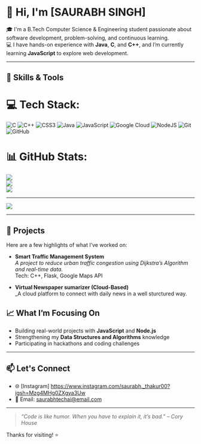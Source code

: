 # 👋 Hi, I'm [SAURABH SINGH]

🎓 I'm a B.Tech Computer Science & Engineering student passionate about software development, problem-solving, and continuous learning.  
💻 I have hands-on experience with **Java**, **C**, and **C++**, and I’m currently learning **JavaScript** to explore web development.

---

## 🚀 Skills & Tools

 
# 💻 Tech Stack:
![C](https://img.shields.io/badge/c-%2300599C.svg?style=for-the-badge&logo=c&logoColor=white) ![C++](https://img.shields.io/badge/c++-%2300599C.svg?style=for-the-badge&logo=c%2B%2B&logoColor=white) ![CSS3](https://img.shields.io/badge/css3-%231572B6.svg?style=for-the-badge&logo=css3&logoColor=white) ![Java](https://img.shields.io/badge/java-%23ED8B00.svg?style=for-the-badge&logo=openjdk&logoColor=white) ![JavaScript](https://img.shields.io/badge/javascript-%23323330.svg?style=for-the-badge&logo=javascript&logoColor=%23F7DF1E) ![Google Cloud](https://img.shields.io/badge/GoogleCloud-%234285F4.svg?style=for-the-badge&logo=google-cloud&logoColor=white) ![NodeJS](https://img.shields.io/badge/node.js-6DA55F?style=for-the-badge&logo=node.js&logoColor=white) ![Git](https://img.shields.io/badge/git-%23F05033.svg?style=for-the-badge&logo=git&logoColor=white) ![GitHub](https://img.shields.io/badge/github-%23121011.svg?style=for-the-badge&logo=github&logoColor=white)
# 📊 GitHub Stats:
![](https://github-readme-stats.vercel.app/api?username=Saurabhgit120&theme=dark&hide_border=false&include_all_commits=false&count_private=false)<br/>
![](https://nirzak-streak-stats.vercel.app/?user=Saurabhgit120&theme=dark&hide_border=false)<br/>
![](https://github-readme-stats.vercel.app/api/top-langs/?username=Saurabhgit120&theme=dark&hide_border=false&include_all_commits=false&count_private=false&layout=compact)

---
[![](https://visitcount.itsvg.in/api?id=Saurabhgit120&icon=0&color=0)](https://visitcount.itsvg.in)



---

## 📂 Projects

Here are a few highlights of what I’ve worked on:

- **Smart Traffic Management System**  
  _A project to reduce urban traffic congestion using Dijkstra’s Algorithm and real-time data._  
  Tech: C++, Flask, Google Maps API

- **Virtual Newspaper sumarizer (Cloud-Based)**  
  _A cloud platform to connect with daily news in a well sturctured way.

## 📈 What I’m Focusing On

- Building real-world projects with **JavaScript** and **Node.js**
- Strengthening my **Data Structures and Algorithms** knowledge
- Participating in hackathons and coding challenges

---

## 📫 Let's Connect

- 🌐 [Instagram] https://www.instagram.com/saurabh._thakur00?igsh=Mzg4MHg0ZXgya3Uw
- 📧 Email: saurabhtechai@email.com

---

> _“Code is like humor. When you have to explain it, it’s bad.” – Cory House_

Thanks for visiting! ⭐️
